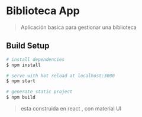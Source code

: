 # Biblioteca App

> Aplicación basica para gestionar una biblioteca

## Build Setup

```bash
# install dependencies
$ npm install

# serve with hot reload at localhost:3000
$ npm start

# generate static project
$ npm build
```

> esta construida en react , con material UI
